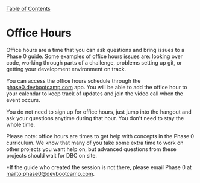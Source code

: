 [Table of Contents](readme.md)

# Office Hours

Office hours are a time that you can ask questions and bring issues to a Phase 0 guide. Some examples of office hours issues are: looking over code, working through parts of a challenge, problems setting up git, or getting your development environment on track.

You can access the office hours schedule through the [phase0.devbootcamp.com](phase0.devbootcamp.com) app. You will be able to add the office hour to your calendar to keep track of updates and join the video call when the event occurs.

You do not need to sign up for office hours, just jump into the hangout and ask your questions anytime during that hour. You don't need to stay the whole time.

Please note: office hours are times to get help with concepts in the Phase 0 curriculum. We know that many of you take some extra time to work on other projects you want help on, but advanced questions from these projects should wait for DBC on site.

*If the guide who created the session is not there, please email Phase 0 at <mailto:phase0@devbootcamp.com>.


